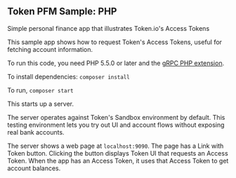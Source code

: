 ## Token PFM Sample: PHP

Simple personal finance app that illustrates Token.io's Access Tokens

This sample app shows how to request Token's Access Tokens, useful
for fetching account information.

To run this code, you need PHP 5.5.0 or later and the [gRPC PHP extension](https://grpc.io/docs/quickstart/php.html#install-the-grpc-php-extension).

To install dependencies: `composer install`

To run, `composer start`

This starts up a server.

The server operates against Token's Sandbox environment by default.
This testing environment lets you try out UI and account flows without
exposing real bank accounts.

The server shows a web page at `localhost:9090`. The page has a Link with Token button.
Clicking the button displays Token UI that requests an Access Token.
When the app has an Access Token, it uses that Access Token to get account balances.
